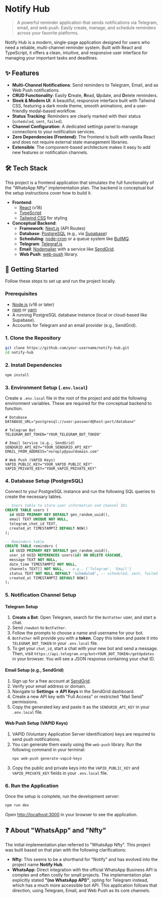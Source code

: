 
# Notify Hub

> A powerful reminder application that sends notifications via Telegram, email, and web push. Easily create, manage, and schedule reminders across your favorite platforms.

Notify Hub is a modern, single-page application designed for users who need a reliable, multi-channel reminder system. Built with React and TypeScript, it offers a clean, intuitive, and responsive user interface for managing your important tasks and deadlines.

## ✨ Features

- **Multi-Channel Notifications**: Send reminders to Telegram, Email, and as Web Push notifications.
- **CRUD Functionality**: Easily **C**reate, **R**ead, **U**pdate, and **D**elete reminders.
- **Sleek & Modern UI**: A beautiful, responsive interface built with Tailwind CSS, featuring a dark mode theme, smooth animations, and a user-friendly modal-based workflow.
- **Status Tracking**: Reminders are clearly marked with their status (`scheduled`, `sent`, `failed`).
- **Channel Configuration**: A dedicated settings panel to manage connections to your notification services.
- **Zero Dependencies (Frontend)**: The frontend is built with vanilla React and does not require external state management libraries.
- **Extensible**: The component-based architecture makes it easy to add new features or notification channels.

## 🛠️ Tech Stack

This project is a frontend application that simulates the full functionality of the "WhatsApp Nfty" implementation plan. The backend is conceptual but the setup instructions cover how to build it.

- **Frontend**:
  - [React](https://reactjs.org/) (v18)
  - [TypeScript](https://www.typescriptlang.org/)
  - [Tailwind CSS](https://tailwindcss.com/) for styling
- **Conceptual Backend**:
  - **Framework**: [Next.js](https://nextjs.org/) (API Routes)
  - **Database**: [PostgreSQL](https://www.postgresql.org/) (e.g., via [Supabase](https://supabase.io/))
  - **Scheduling**: [node-cron](https://www.npmjs.com/package/node-cron) or a queue system like [BullMQ](https://bullmq.io/).
  - **Telegram**: [Telegraf.js](https://telegraf.js.org/)
  - **Email**: [Nodemailer](https://nodemailer.com/) with a service like [SendGrid](https://sendgrid.com/).
  - **Web Push**: [web-push](https://www.npmjs.com/package/web-push) library.

## 🚀 Getting Started

Follow these steps to set up and run the project locally.

### Prerequisites

- [Node.js](https://nodejs.org/en/) (v16 or later)
- [npm](https://www.npmjs.com/) or [yarn](https://yarnpkg.com/)
- A running PostgreSQL database instance (local or cloud-based like Supabase).
- Accounts for Telegram and an email provider (e.g., SendGrid).

### 1. Clone the Repository

```bash
git clone https://github.com/your-username/notify-hub.git
cd notify-hub
```

### 2. Install Dependencies

```bash
npm install
```

### 3. Environment Setup (`.env.local`)

Create a `.env.local` file in the root of the project and add the following environment variables. These are required for the conceptual backend to function.

```env
# Database
DATABASE_URL="postgresql://user:password@host:port/database"

# Telegram Bot
TELEGRAM_BOT_TOKEN="YOUR_TELEGRAM_BOT_TOKEN"

# Email Service (e.g., SendGrid)
SENDGRID_API_KEY="YOUR_SENDGRID_API_KEY"
EMAIL_FROM_ADDRESS="noreply@yourdomain.com"

# Web Push (VAPID Keys)
VAPID_PUBLIC_KEY="YOUR_VAPID_PUBLIC_KEY"
VAPID_PRIVATE_KEY="YOUR_VAPID_PRIVATE_KEY"
```

### 4. Database Setup (PostgreSQL)

Connect to your PostgreSQL instance and run the following SQL queries to create the necessary tables.

```sql
-- Users table to store user information and channel IDs
CREATE TABLE users (
  id UUID PRIMARY KEY DEFAULT gen_random_uuid(),
  email TEXT UNIQUE NOT NULL,
  telegram_chat_id TEXT,
  created_at TIMESTAMPTZ DEFAULT NOW()
);

-- Reminders table
CREATE TABLE reminders (
  id UUID PRIMARY KEY DEFAULT gen_random_uuid(),
  user_id UUID REFERENCES users(id) ON DELETE CASCADE,
  message TEXT NOT NULL,
  date_time TIMESTAMPTZ NOT NULL,
  channels TEXT[] NOT NULL, -- e.g., {'Telegram', 'Email'}
  status TEXT NOT NULL DEFAULT 'scheduled', -- scheduled, sent, failed
  created_at TIMESTAMPTZ DEFAULT NOW()
);
```

### 5. Notification Channel Setup

#### Telegram Setup

1.  **Create a Bot**: Open Telegram, search for the `BotFather` user, and start a chat.
2.  Send `/newbot` to `BotFather`.
3.  Follow the prompts to choose a name and username for your bot.
4.  `BotFather` will provide you with a **token**. Copy this token and paste it into `TELEGRAM_BOT_TOKEN` in your `.env.local` file.
5.  To get your `chat_id`, start a chat with your new bot and send a message. Then, visit `https://api.telegram.org/bot<YOUR_BOT_TOKEN>/getUpdates` in your browser. You will see a JSON response containing your chat ID.

#### Email Setup (e.g., SendGrid)

1.  Sign up for a free account at [SendGrid](https://sendgrid.com/).
2.  Verify your email address or domain.
3.  Navigate to **Settings -> API Keys** in the SendGrid dashboard.
4.  Create a new API key with "Full Access" or restricted "Mail Send" permissions.
5.  Copy the generated key and paste it as the `SENDGRID_API_KEY` in your `.env.local` file.

#### Web Push Setup (VAPID Keys)

1.  VAPID (Voluntary Application Server Identification) keys are required to send push notifications.
2.  You can generate them easily using the `web-push` library. Run the following command in your terminal:
    ```bash
    npx web-push generate-vapid-keys
    ```
3.  Copy the public and private keys into the `VAPID_PUBLIC_KEY` and `VAPID_PRIVATE_KEY` fields in your `.env.local` file.

### 6. Run the Application

Once the setup is complete, run the development server:

```bash
npm run dev
```

Open [http://localhost:3000](http://localhost:3000) in your browser to see the application.

## ❓ About "WhatsApp" and "Nfty"

The initial implementation plan referred to "WhatsApp Nfty". This project was built based on that plan with the following clarifications:

-   **Nfty**: This seems to be a shorthand for "Notify" and has evolved into the project name **Notify Hub**.
-   **WhatsApp**: Direct integration with the official WhatsApp Business API is complex and often costly for small projects. The implementation plan explicitly stated **"(no WhatsApp API)"**, opting for Telegram instead, which has a much more accessible bot API. This application follows that direction, using Telegram, Email, and Web Push as its core channels.

